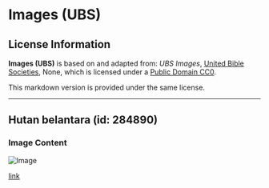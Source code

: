 # Images (UBS)

## License Information

**Images (UBS)** is based on and adapted from: _UBS Images_, [United Bible Societies](https://unitedbiblesocieties.org/), None, which is licensed under a [Public Domain CC0](https://creativecommons.org/public-domain/cc0/).

This markdown version is provided under the same license.



--------------------------------

## Hutan belantara (id: 284890)

### Image Content

![Image](https://cdn.aquifer.bible/aquifer-content/resources/Media/Wilderness_Desert.jpg)

[link](https://cdn.aquifer.bible/aquifer-content/resources/Media/Wilderness_Desert.jpg)


